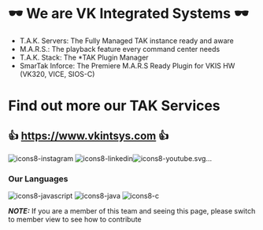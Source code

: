 # :dark_sunglasses: We are VK Integrated Systems :dark_sunglasses:

- T.A.K. Servers: The Fully Managed TAK instance ready and aware
- M.A.R.S.: The playback feature every command center needs
- T.A.K. Stack: The *TAK Plugin Manager  
- SmarTak Inforce: The Premiere M.A.R.S Ready Plugin for VKIS HW (VK320, VICE, SIOS-C)

# Find out more our TAK Services 
## :+1: https://www.vkintsys.com :+1:
![icons8-instagram](https://github.com/user-attachments/assets/e147a6a2-88cf-4d9d-95ba-ab9ce9fc187a) ![icons8-linkedin](https://github.com/user-attachments/assets/6b2fe601-0992-4ab6-a1de-a3d8fb22d2cf)![icons8-youtube.svg…](https://github.com/user-attachments/assets/32458591-1524-4ff3-a835-0e18e32e1f54)


### Our Languages
![icons8-javascript](https://github.com/user-attachments/assets/0ab177a6-773d-4f4b-ac92-c924a0431725) ![icons8-java](https://github.com/user-attachments/assets/2da6bb9e-407e-4e57-a6b3-9330b66a5354) ![icons8-c](https://github.com/user-attachments/assets/2b2c6e8a-d5b6-4271-9c4c-8c93c4bc5634)


***NOTE:***
If you are a member of this team and seeing this page, please switch to member view to see how to contribute
